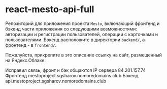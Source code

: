 # react-mesto-api-full
Репозиторий для приложения проекта `Mesto`, включающий фронтенд и бэкенд части приложения со следующими возможностями: авторизации и регистрации пользователей, операции с карточками и пользователями. Бэкенд расположите в директории `backend/`, а фронтенд - в `frontend/`. 
  
Пожалуйста, прикрепите в это описание ссылку на сайт, размещенный на Яндекс.Облаке.

Исправил связь, фронт и бэк общаются
IP сервера 84.201.157.74
Фронтенд mestoproject.sgsharov.nomoredomains.club
Бэкенд api.mestoproject.sgsharov.nomoredomains.club
